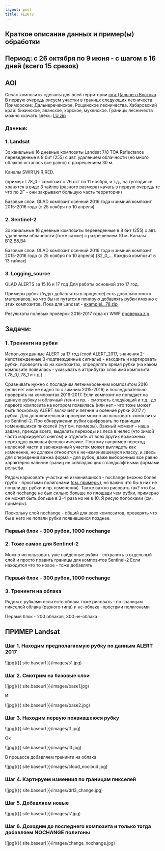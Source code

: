 ```yaml
---
layout: post
title: FE20!8
---
```

## Краткое описание данных и пример(ы) обработки

## Период: с 26 октября по 9 июня - с шагом в 16 дней (всего 15 срезов)

## AOI

Сечас композиты сделаны для всей территории [юга Дальнего Востока](https://drive.google.com/a/greenpeace.org/file/d/1iDcQKLaDpzuPAks4-zcVudJToPRTRRy2/view?usp=sharing). В первую очередь рисуем участки в границх следующих лесничеств Приморские: Дальнереченское, Рощинское лесничества. Хабаровский край: бикинское, аванское, хорское, мухенское. Границы лесничеств можно скачать здесь: [LU.zip]()

### Данные:

### 1. Landsat

3х канальные 16 дневные композиты Landsat 7/8 TOA Reflectance переведенные в 8 бит (255) с авт. удалением облачности (но много облаков осталось все равно) с разрешением 30 м. 

Каналы SWIR1,NIR,RED.

(пример: L78_0 - композит с 26 окт по 11 ноября, и т.д., на гуглодиске хранятся в виде 3 тайлов (разного размера)
качать в первую очередь те что по 2Г - они закрывают большую часть территории)

Базовые слои: GLAD композит осенний 2016 года и зимний композит 2015-2016 года (с 25 ноября по 10 апреля)

### 2. Sentinel-2

3х канальные  16 дневные композиты переведенные в 8 бит (255) с авт. удалением облачности (тоже самое) с разрешением 10 м. Каналы B12,В8,В4

Базовые слои: GLAD композит осенний 2016 года и зимний композит 2015-2016 года (с 25 ноября по 10 апреля)
(S2_0_... Каждый композит в 13 тайлах)

### 3. Logging_source

GLAD ALERTS за 15,16 и 17 год
Для работы основной это 17 год. 

Примеры рубок (будут добавлятся в процессе) есть довольно много материалов, но что бы не путатся я плнирую добавлять рубки именно с этих композитов. Пока для Landsat - [exampleL_78.zip](https://drive.google.com/a/greenpeace.org/file/d/10YwhIx86ros12xmANlRyTJNrC6p9Nq9B/view?usp=sharing)

Результаты полевых проверок 2016-2017 года от WWF
[проверка.zip](https://drive.google.com/a/greenpeace.org/file/d/1UkuDFHbM_TwTe7Zdk_PkzuXPl2oAyK08/view?usp=sharing)

## Задачи:

### 1. Тренинги на рубки
Используя данные ALERT за 17 год (слой ALERT_2017, значения 2-непотвежденные,3-подтвежденные сигналы) - находить и картировать рубки, 
проверять их на композитах, определять время рубки (на каком композите появилась - указывать в аттрибутах слоя имя композита L78_0,L78_1  и т.д.)

Сравнивать нужно с последним летним/осенним композитом 2016 (если нет или не видно то с зимним 2015-2016) и последовательно проверять на композитах 2016-2017. Если композит не попадает на данную рубкку и облачный /тени и пр. - смотреть следующий и т.д., до первого композита на котором появилась (или нет - что тоже может быть поскольку ALERT включает и летние и осенние рубки 2017 г) рубка.
Для дополнительной проверки можно использовать композиты из Sentinel-2. Про обнаружении рубки оцифровать по границам изменившихся пикселей (тут см. примеры). Важный момент - наша задача, прежде всего, выделить переходы из леса в нелес (что зимой часто маркируется снегом) и отделить от всех других возможных переходов включая фенологические. Поэтому например переход нелесной части в заснеженный участок может выглядеть как изменение, но должен относится к не-изменившемуся классу, и здесь для опередения важна форма - для рубок, даже выборочных все равно характерно наличие границ не совпадающих с ландшафтными формами рельефа. 


Рядом нарисовать участки не изменившихся - nochange (можно более грубо - простыми полигонами ([см. примеры](https://drive.google.com/a/greenpeace.org/file/d/10YwhIx86ros12xmANlRyTJNrC6p9Nq9B/view?usp=sharing)), но важно что бы в них не попали др. рубки и пр. изменения). Также важно рисовать так? что бы слой nochange не был сильно больше по площади чем рубки, примерно он может быть больше в 3-4 раза но не в 10. Я рисую полосками (см. примеры).

Поскольку слой nochange - общий для всех композитов, проверять что бы в него не попали рубки появившеися позднее.

### Первый блок - 300 рубок, 1000 nochange

### 2. Тоже самое для Sentinel-2 
Можно использовать уже найденные рубки - сохранить в отдельный слой и просто править границы для композитов Sentinel-2
Если находится что то новое - тоже добавлять.

### Первый блок - 300 рубок, 1000 nochange

### 3. Тренинги на облака

Рядом с рубками если есть облака тоже рисовать - по границам пикселей облака (разного типа)
и не-облака -проствми полигонами

Первый блок - 200 облаков, 300 не-облака

## ПРИМЕР Landsat

### Шаг 1. Находим предполагаемую рубку по данным ALERT 2017

![jpg]({{ site.baseurl }}/images/s1.jpg)

### Шаг 2. Смотрим на базовые слои

![jpg]({{ site.baseurl }}/images/base1.jpg)

И

![jpg]({{ site.baseurl }}/images/base2.jpg)

### Шаг 3. Находим первую появившеюся рубку

![jpg]({{ site.baseurl }}/images/l1.jpg)

Ок

![jpg]({{ site.baseurl }}/images/l3.jpg)

В процессе добавляем тренинги на облака

![jpg]({{ site.baseurl }}/images/cloud_nocloud.jpg)

### Шаг 4. Картируем измениия по границам  пикселей

![jpg]({{ site.baseurl }}/images/drl3_change.jpg)

### Шаг 5. Добавляем новые

![jpg]({{ site.baseurl }}/images/l7.jpg)

### Шаг 6. Доходим до последнего композита и только тогда добавляем NOCHANGE полигоны

![jpg]({{ site.baseurl }}/images/change_nochange.jpg)

